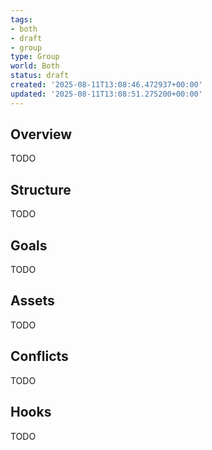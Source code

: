 ```yaml
---
tags:
- both
- draft
- group
type: Group
world: Both
status: draft
created: '2025-08-11T13:08:46.472937+00:00'
updated: '2025-08-11T13:08:51.275200+00:00'
---
```



## Overview

TODO
## Structure

TODO
## Goals

TODO
## Assets

TODO
## Conflicts

TODO
## Hooks

TODO
